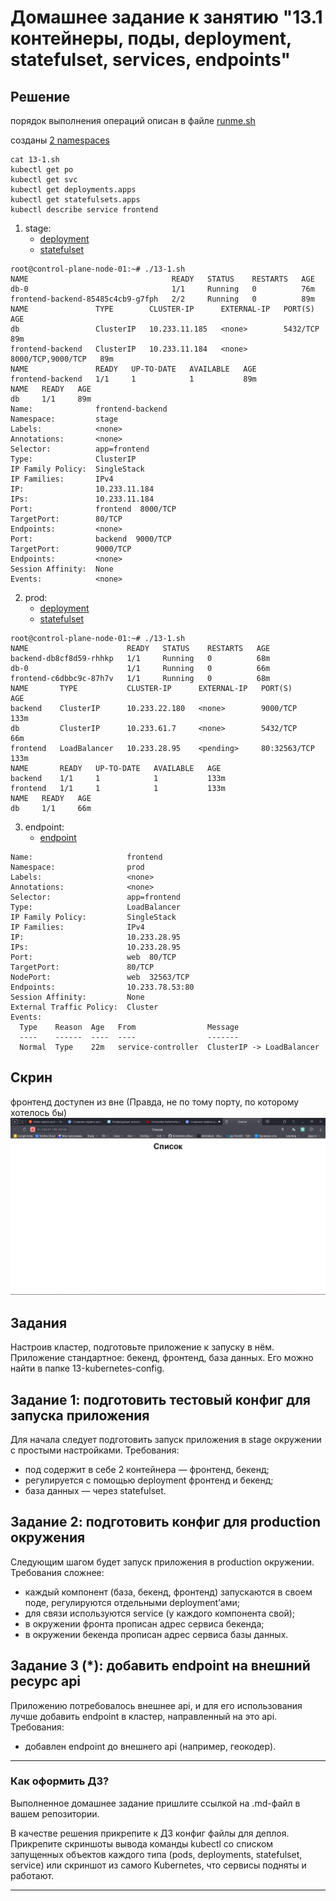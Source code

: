 # Домашнее задание к занятию "13.1 контейнеры, поды, deployment, statefulset, services, endpoints"

## Решение

порядок выполнения операций описан в файле [runme.sh](./manifests/runme.sh)

созданы [2 namespaces](manifests/namespaces.yml)

```console
cat 13-1.sh
kubectl get po
kubectl get svc
kubectl get deployments.apps
kubectl get statefulsets.apps
kubectl describe service frontend
```

1. stage:
   - [deployment](./manifests/stage/deployment.yml)
   - [statefulset](./manifests/stage/statefulset.yml)
```console
root@control-plane-node-01:~# ./13-1.sh
NAME                                READY   STATUS    RESTARTS   AGE
db-0                                1/1     Running   0          76m
frontend-backend-85485c4cb9-g7fph   2/2     Running   0          89m
NAME               TYPE        CLUSTER-IP      EXTERNAL-IP   PORT(S)             AGE
db                 ClusterIP   10.233.11.185   <none>        5432/TCP            89m
frontend-backend   ClusterIP   10.233.11.184   <none>        8000/TCP,9000/TCP   89m
NAME               READY   UP-TO-DATE   AVAILABLE   AGE
frontend-backend   1/1     1            1           89m
NAME   READY   AGE
db     1/1     89m
Name:              frontend-backend
Namespace:         stage
Labels:            <none>
Annotations:       <none>
Selector:          app=frontend
Type:              ClusterIP
IP Family Policy:  SingleStack
IP Families:       IPv4
IP:                10.233.11.184
IPs:               10.233.11.184
Port:              frontend  8000/TCP
TargetPort:        80/TCP
Endpoints:         <none>
Port:              backend  9000/TCP
TargetPort:        9000/TCP
Endpoints:         <none>
Session Affinity:  None
Events:            <none>
```
2. prod:
   - [deployment](./manifests/prod/deployment.yml)
   - [statefulset](./manifests/prod/statefulset.yml)
```console
root@control-plane-node-01:~# ./13-1.sh
NAME                      READY   STATUS    RESTARTS   AGE
backend-db8cf8d59-rhhkp   1/1     Running   0          68m
db-0                      1/1     Running   0          66m
frontend-c6dbbc9c-87h7v   1/1     Running   0          68m
NAME       TYPE           CLUSTER-IP      EXTERNAL-IP   PORT(S)        AGE
backend    ClusterIP      10.233.22.180   <none>        9000/TCP       133m
db         ClusterIP      10.233.61.7     <none>        5432/TCP       66m
frontend   LoadBalancer   10.233.28.95    <pending>     80:32563/TCP   133m
NAME       READY   UP-TO-DATE   AVAILABLE   AGE
backend    1/1     1            1           133m
frontend   1/1     1            1           133m
NAME   READY   AGE
db     1/1     66m
```

3. endpoint:
   - [endpoint](./manifests/prod/endpoint.yml)

```console
Name:                     frontend
Namespace:                prod
Labels:                   <none>
Annotations:              <none>
Selector:                 app=frontend
Type:                     LoadBalancer
IP Family Policy:         SingleStack
IP Families:              IPv4
IP:                       10.233.28.95
IPs:                      10.233.28.95
Port:                     web  80/TCP
TargetPort:               80/TCP
NodePort:                 web  32563/TCP
Endpoints:                10.233.78.53:80
Session Affinity:         None
External Traffic Policy:  Cluster
Events:
  Type    Reason  Age   From                Message
  ----    ------  ----  ----                -------
  Normal  Type    22m   service-controller  ClusterIP -> LoadBalancer
```
## Скрин
фронтенд доступен из вне (Правда, не по тому порту, по которому хотелось бы)
![Скриншот](./13-1-3.png)


## Задания
Настроив кластер, подготовьте приложение к запуску в нём. Приложение стандартное: бекенд, фронтенд, база данных. Его можно найти в папке 13-kubernetes-config.

## Задание 1: подготовить тестовый конфиг для запуска приложения
Для начала следует подготовить запуск приложения в stage окружении с простыми настройками. Требования:
* под содержит в себе 2 контейнера — фронтенд, бекенд;
* регулируется с помощью deployment фронтенд и бекенд;
* база данных — через statefulset.

## Задание 2: подготовить конфиг для production окружения
Следующим шагом будет запуск приложения в production окружении. Требования сложнее:
* каждый компонент (база, бекенд, фронтенд) запускаются в своем поде, регулируются отдельными deployment’ами;
* для связи используются service (у каждого компонента свой);
* в окружении фронта прописан адрес сервиса бекенда;
* в окружении бекенда прописан адрес сервиса базы данных.

## Задание 3 (*): добавить endpoint на внешний ресурс api
Приложению потребовалось внешнее api, и для его использования лучше добавить endpoint в кластер, направленный на это api. Требования:
* добавлен endpoint до внешнего api (например, геокодер).

---

### Как оформить ДЗ?

Выполненное домашнее задание пришлите ссылкой на .md-файл в вашем репозитории.

В качестве решения прикрепите к ДЗ конфиг файлы для деплоя. Прикрепите скриншоты вывода команды kubectl со списком запущенных объектов каждого типа (pods, deployments, statefulset, service) или скриншот из самого Kubernetes, что сервисы подняты и работают.

---
